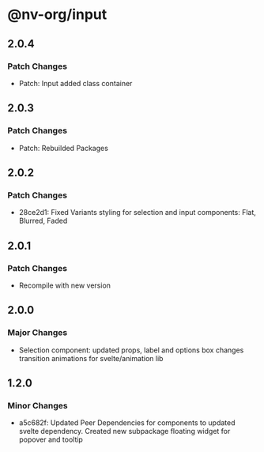 # @nv-org/input

## 2.0.4

### Patch Changes

- Patch: Input added class container

## 2.0.3

### Patch Changes

- Patch: Rebuilded Packages

## 2.0.2

### Patch Changes

- 28ce2d1: Fixed Variants styling for selection and input components: Flat, Blurred, Faded

## 2.0.1

### Patch Changes

- Recompile with new version

## 2.0.0

### Major Changes

- Selection component: updated props, label and options box changes transition animations for svelte/animation lib

## 1.2.0

### Minor Changes

- a5c682f: Updated Peer Dependencies for components to updated svelte dependency. Created new subpackage floating widget for popover and tooltip
